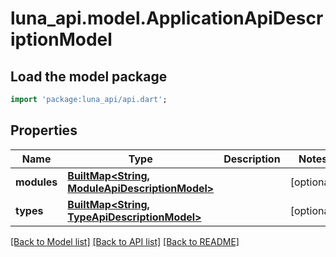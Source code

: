 # luna_api.model.ApplicationApiDescriptionModel

## Load the model package
```dart
import 'package:luna_api/api.dart';
```

## Properties
Name | Type | Description | Notes
------------ | ------------- | ------------- | -------------
**modules** | [**BuiltMap&lt;String, ModuleApiDescriptionModel&gt;**](ModuleApiDescriptionModel.md) |  | [optional] 
**types** | [**BuiltMap&lt;String, TypeApiDescriptionModel&gt;**](TypeApiDescriptionModel.md) |  | [optional] 

[[Back to Model list]](../README.md#documentation-for-models) [[Back to API list]](../README.md#documentation-for-api-endpoints) [[Back to README]](../README.md)



